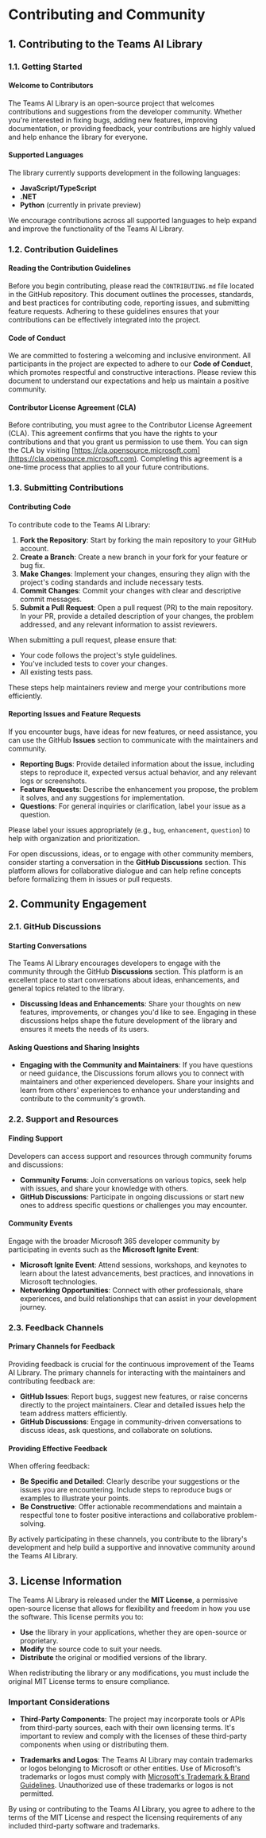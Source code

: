 # Contributing and Community

## 1. Contributing to the Teams AI Library

### 1.1. Getting Started

#### Welcome to Contributors

The Teams AI Library is an open-source project that welcomes contributions and suggestions from the developer community. Whether you're interested in fixing bugs, adding new features, improving documentation, or providing feedback, your contributions are highly valued and help enhance the library for everyone.

#### Supported Languages

The library currently supports development in the following languages:

- **JavaScript/TypeScript**
- **.NET**
- **Python** (currently in private preview)

We encourage contributions across all supported languages to help expand and improve the functionality of the Teams AI Library.

### 1.2. Contribution Guidelines

#### Reading the Contribution Guidelines

Before you begin contributing, please read the `CONTRIBUTING.md` file located in the GitHub repository. This document outlines the processes, standards, and best practices for contributing code, reporting issues, and submitting feature requests. Adhering to these guidelines ensures that your contributions can be effectively integrated into the project.

#### Code of Conduct

We are committed to fostering a welcoming and inclusive environment. All participants in the project are expected to adhere to our **Code of Conduct**, which promotes respectful and constructive interactions. Please review this document to understand our expectations and help us maintain a positive community.

#### Contributor License Agreement (CLA)

Before contributing, you must agree to the Contributor License Agreement (CLA). This agreement confirms that you have the rights to your contributions and that you grant us permission to use them. You can sign the CLA by visiting [https://cla.opensource.microsoft.com](https://cla.opensource.microsoft.com). Completing this agreement is a one-time process that applies to all your future contributions.

### 1.3. Submitting Contributions

#### Contributing Code

To contribute code to the Teams AI Library:

1. **Fork the Repository**: Start by forking the main repository to your GitHub account.
2. **Create a Branch**: Create a new branch in your fork for your feature or bug fix.
3. **Make Changes**: Implement your changes, ensuring they align with the project's coding standards and include necessary tests.
4. **Commit Changes**: Commit your changes with clear and descriptive commit messages.
5. **Submit a Pull Request**: Open a pull request (PR) to the main repository. In your PR, provide a detailed description of your changes, the problem addressed, and any relevant information to assist reviewers.

When submitting a pull request, please ensure that:

- Your code follows the project's style guidelines.
- You've included tests to cover your changes.
- All existing tests pass.

These steps help maintainers review and merge your contributions more efficiently.

#### Reporting Issues and Feature Requests

If you encounter bugs, have ideas for new features, or need assistance, you can use the GitHub **Issues** section to communicate with the maintainers and community.

- **Reporting Bugs**: Provide detailed information about the issue, including steps to reproduce it, expected versus actual behavior, and any relevant logs or screenshots.
- **Feature Requests**: Describe the enhancement you propose, the problem it solves, and any suggestions for implementation.
- **Questions**: For general inquiries or clarification, label your issue as a question.

Please label your issues appropriately (e.g., `bug`, `enhancement`, `question`) to help with organization and prioritization.

For open discussions, ideas, or to engage with other community members, consider starting a conversation in the **GitHub Discussions** section. This platform allows for collaborative dialogue and can help refine concepts before formalizing them in issues or pull requests.

## 2. Community Engagement

### 2.1. GitHub Discussions

#### Starting Conversations

The Teams AI Library encourages developers to engage with the community through the GitHub **Discussions** section. This platform is an excellent place to start conversations about ideas, enhancements, and general topics related to the library.

- **Discussing Ideas and Enhancements**: Share your thoughts on new features, improvements, or changes you'd like to see. Engaging in these discussions helps shape the future development of the library and ensures it meets the needs of its users.

#### Asking Questions and Sharing Insights

- **Engaging with the Community and Maintainers**: If you have questions or need guidance, the Discussions forum allows you to connect with maintainers and other experienced developers. Share your insights and learn from others' experiences to enhance your understanding and contribute to the community's growth.

### 2.2. Support and Resources

#### Finding Support

Developers can access support and resources through community forums and discussions:

- **Community Forums**: Join conversations on various topics, seek help with issues, and share your knowledge with others.
- **GitHub Discussions**: Participate in ongoing discussions or start new ones to address specific questions or challenges you may encounter.

#### Community Events

Engage with the broader Microsoft 365 developer community by participating in events such as the **Microsoft Ignite Event**:

- **Microsoft Ignite Event**: Attend sessions, workshops, and keynotes to learn about the latest advancements, best practices, and innovations in Microsoft technologies.
- **Networking Opportunities**: Connect with other professionals, share experiences, and build relationships that can assist in your development journey.

### 2.3. Feedback Channels

#### Primary Channels for Feedback

Providing feedback is crucial for the continuous improvement of the Teams AI Library. The primary channels for interacting with the maintainers and contributing feedback are:

- **GitHub Issues**: Report bugs, suggest new features, or raise concerns directly to the project maintainers. Clear and detailed issues help the team address matters efficiently.
- **GitHub Discussions**: Engage in community-driven conversations to discuss ideas, ask questions, and collaborate on solutions.

#### Providing Effective Feedback

When offering feedback:

- **Be Specific and Detailed**: Clearly describe your suggestions or the issues you are encountering. Include steps to reproduce bugs or examples to illustrate your points.
- **Be Constructive**: Offer actionable recommendations and maintain a respectful tone to foster positive interactions and collaborative problem-solving.

By actively participating in these channels, you contribute to the library's development and help build a supportive and innovative community around the Teams AI Library.

## 3. License Information

The Teams AI Library is released under the **MIT License**, a permissive open-source license that allows for flexibility and freedom in how you use the software. This license permits you to:

- **Use** the library in your applications, whether they are open-source or proprietary.
- **Modify** the source code to suit your needs.
- **Distribute** the original or modified versions of the library.

When redistributing the library or any modifications, you must include the original MIT License terms to ensure compliance.

### Important Considerations

- **Third-Party Components**: The project may incorporate tools or APIs from third-party sources, each with their own licensing terms. It's important to review and comply with the licenses of these third-party components when using or distributing them.

- **Trademarks and Logos**: The Teams AI Library may contain trademarks or logos belonging to Microsoft or other entities. Use of Microsoft's trademarks or logos must comply with [Microsoft's Trademark & Brand Guidelines](https://www.microsoft.com/trademarks). Unauthorized use of these trademarks or logos is not permitted.

By using or contributing to the Teams AI Library, you agree to adhere to the terms of the MIT License and respect the licensing requirements of any included third-party software and trademarks.
